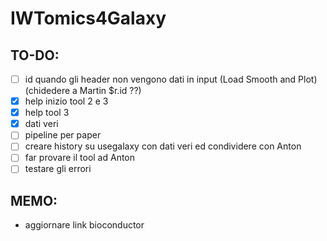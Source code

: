 # IWTomics4Galaxy

## TO-DO:
- [ ] id quando gli header non vengono dati in input (Load Smooth and Plot) (chidedere a Martin $r.id ??)
- [x] help inizio tool 2 e 3
- [x] help tool 3
- [x] dati veri
- [ ] pipeline per paper
- [ ] creare history su usegalaxy con dati veri ed condividere con Anton
- [ ] far provare il tool ad Anton
- [ ] testare gli errori

## MEMO:
- aggiornare link bioconductor
